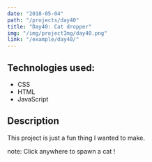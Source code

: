 ```yaml
---
date: "2018-05-04"
path: "/projects/day40"
title: "Day40: Cat dropper"
img: "/img/projectImg/day40.png"
link: "/example/day40/"
---
```


## Technologies used:

- CSS
- HTML
- JavaScript

## Description

This project is just a fun thing I wanted to make.

note: Click anywhere to spawn a cat !
